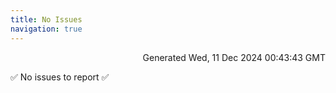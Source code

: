 ```yaml
---
title: No Issues
navigation: true
---
```


<p style="text-align:right;color:#cccs">
Generated Wed, 11 Dec 2024 00:43:43 GMT
</p>
<p>✅ No issues to report ✅</p>



